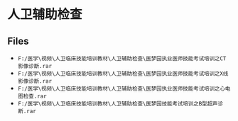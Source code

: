 # 人卫辅助检查

## Files

- `F:/医学\视频\人卫临床技能培训教材\人卫辅助检查\医梦园执业医师技能考试培训之CT影像诊断.rar`
- `F:/医学\视频\人卫临床技能培训教材\人卫辅助检查\医梦园执业医师技能考试培训之X线影像诊断.rar`
- `F:/医学\视频\人卫临床技能培训教材\人卫辅助检查\医梦园执业医师技能考试培训之心电图检查.rar`
- `F:/医学\视频\人卫临床技能培训教材\人卫辅助检查\医梦园技能考试培训之B型超声诊断.rar`
